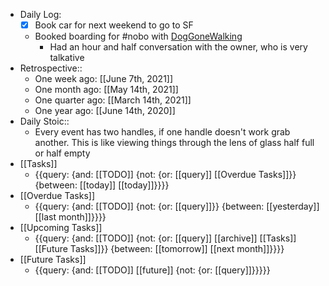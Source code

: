 - Daily Log:
    - [x] Book car for next weekend to go to SF
    - Booked boarding for #nobo with [DogGoneWalking](https://www.yelp.com/biz/dog-gone-walking-redwood-city-2)
        - Had an hour and half conversation with the owner, who is very talkative
- Retrospective::
    - One week ago: [[June 7th, 2021]]
    - One month ago: [[May 14th, 2021]]
    - One quarter ago: [[March 14th, 2021]]
    - One year ago: [[June 14th, 2020]]
- Daily Stoic::
    - Every event has two handles, if one handle doesn't work grab another. This is like viewing things through the lens of glass half full or half empty
- [[Tasks]]
    - {{query: {and: [[TODO]] {not: {or: [[query]] [[Overdue Tasks]]}} {between: [[today]] [[today]]}}}}
- [[Overdue Tasks]]
    - {{query: {and: [[TODO]] {not: {or: [[query]]}} {between: [[yesterday]] [[last month]]}}}}
- [[Upcoming Tasks]]
    - {{query: {and: [[TODO]] {not: {or: [[query]] [[archive]] [[Tasks]] [[Future Tasks]]}} {between: [[tomorrow]] [[next month]]}}}}
- [[Future Tasks]]
    - {{query: {and: [[TODO]] [[future]] {not: {or: [[query]]}}}}}
